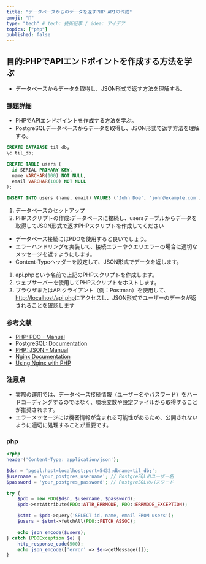 ```yaml
---
title: "データベースからのデータを返すPHP APIの作成"
emoji: "🕌"
type: "tech" # tech: 技術記事 / idea: アイデア
topics: ["php"]
published: false
---
```

## 目的:PHPでAPIエンドポイントを作成する方法を学ぶ

- データベースからデータを取得し、JSON形式で返す方法を理解する。

### 課題詳細

- PHPでAPIエンドポイントを作成する方法を学ぶ。
- PostgreSQLデータベースからデータを取得し、JSON形式で返す方法を理解する。

```sql
CREATE DATABASE til_db;
\c til_db;

CREATE TABLE users (
  id SERIAL PRIMARY KEY,
  name VARCHAR(100) NOT NULL,
  email VARCHAR(100) NOT NULL
);

INSERT INTO users (name, email) VALUES ('John Doe', 'john@example.com'), ('Jane Smith', 'jane@example.com');
```

1. データベースのセットアップ
2. PHPスクリプトの作成:データベースに接続し、usersテーブルからデータを取得してJSON形式で返すPHPスクリプトを作成してください

- データベース接続にはPDOを使用すると良いでしょう。
- エラーハンドリングを実装して、接続エラーやクエリエラーの場合に適切なメッセージを返すようにします。
- Content-Typeヘッダーを設定して、JSON形式でデータを返します。

1. api.phpという名前で上記のPHPスクリプトを作成します。
2. ウェブサーバーを使用してPHPスクリプトをホストします。
3. ブラウザまたはAPIクライアント（例：Postman）を使用して、<http://localhost/api.php>にアクセスし、JSON形式でユーザーのデータが返されることを確認します

### 参考文献

- [PHP: PDO - Manual](https://www.php.net/manual/ja/book.pdo.php)
- [PostgreSQL: Documentation](https://www.postgresql.org/docs/)
- [PHP: JSON - Manual](https://www.php.net/manual/ja/book.json.php)
- [Nginx Documentation](https://nginx.org/en/docs/)
- [Using Nginx with PHP](https://www.nginx.com/resources/wiki/start/topics/examples/phpfastcgi/)

### 注意点

- 実際の運用では、データベース接続情報（ユーザー名やパスワード）をハードコーディングするのではなく、環境変数や設定ファイルから取得することが推奨されます。
- エラーメッセージには機密情報が含まれる可能性があるため、公開されないように適切に処理することが重要です。

### php

```php
<?php
header('Content-Type: application/json');

$dsn = 'pgsql:host=localhost;port=5432;dbname=til_db;';
$username = 'your_postgres_username'; // PostgreSQLのユーザー名
$password = 'your_postgres_password'; // PostgreSQLのパスワード

try {
    $pdo = new PDO($dsn, $username, $password);
    $pdo->setAttribute(PDO::ATTR_ERRMODE, PDO::ERRMODE_EXCEPTION);

    $stmt = $pdo->query('SELECT id, name, email FROM users');
    $users = $stmt->fetchAll(PDO::FETCH_ASSOC);

    echo json_encode($users);
} catch (PDOException $e) {
    http_response_code(500);
    echo json_encode(['error' => $e->getMessage()]);
}
```
